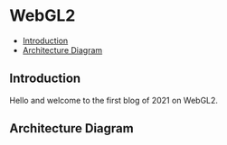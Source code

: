 # WebGL2

<!-- vscode-markdown-toc -->
* [Introduction](#Introduction)
* [Architecture Diagram](#ArchitectureDiagram)

<!-- vscode-markdown-toc-config
	numbering=false
	autoSave=true
	/vscode-markdown-toc-config -->
<!-- /vscode-markdown-toc -->

## <a name='Introduction'></a>Introduction

Hello and welcome to the first blog of 2021 on WebGL2. 

## <a name='ArchitectureDiagram'></a>Architecture Diagram
